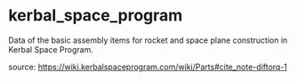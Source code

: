 # kerbal_space_program
Data of the basic assembly items for rocket and space plane construction in Kerbal Space Program.

source: https://wiki.kerbalspaceprogram.com/wiki/Parts#cite_note-diftorq-1
